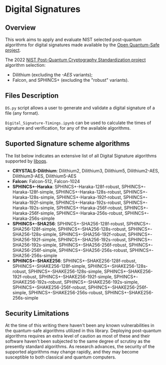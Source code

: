 # Digital Signatures
## Overview
This work aims to apply and evaluate NIST selected post-quantum algorithms for digital signatures made available by the [Open Quantum-Safe project](https://openquantumsafe.org/).

The 2022 [NIST Post-Quantum Cryptography Standardization project](https://csrc.nist.gov/Projects/Post-Quantum-Cryptography/Post-Quantum-Cryptography-Standardization) algorithm selection:
+ Dilithium (excluding the *-AES* variants);
+ Falcon, and SPHINCS+ (excluding the "robust" variants).

## Files Description
`DS.py` script allows a user to generate and validate a digital signature of a file (any format).

`Digital_Signature-Timings.ipynb` can be used to calculate the times of signature and verification, for any of the available algorithms.

## Suported Signature scheme algorithms
The list below indicates an extensive list of all Digital Signature algorithms supported by [liboqs](https://openquantumsafe.org/liboqs/algorithms/). 

+ **CRYSTALS-Dilithium**: Dilithium2, Dilithium3, Dilithium5, Dilithium2-AES, Dilithium3-AES, Dilithium5-AES
+ **Falcon**: Falcon-512, Falcon-1024
+ **SPHINCS+-Haraka**: SPHINCS+-Haraka-128f-robust, SPHINCS+-Haraka-128f-simple, SPHINCS+-Haraka-128s-robust, SPHINCS+-Haraka-128s-simple, SPHINCS+-Haraka-192f-robust, SPHINCS+-Haraka-192f-simple, SPHINCS+-Haraka-192s-robust, SPHINCS+-Haraka-192s-simple, SPHINCS+-Haraka-256f-robust, SPHINCS+-Haraka-256f-simple, SPHINCS+-Haraka-256s-robust, SPHINCS+-Haraka-256s-simple
+ **SPHINCS+-SHA256**: SPHINCS+-SHA256-128f-robust, SPHINCS+-SHA256-128f-simple, SPHINCS+-SHA256-128s-robust, SPHINCS+-SHA256-128s-simple, SPHINCS+-SHA256-192f-robust, SPHINCS+-SHA256-192f-simple, SPHINCS+-SHA256-192s-robust, SPHINCS+-SHA256-192s-simple, SPHINCS+-SHA256-256f-robust, SPHINCS+-SHA256-256f-simple, SPHINCS+-SHA256-256s-robust, SPHINCS+-SHA256-256s-simple
+ **SPHINCS+-SHAKE256**: SPHINCS+-SHAKE256-128f-robust, SPHINCS+-SHAKE256-128f-simple, SPHINCS+-SHAKE256-128s-robust, SPHINCS+-SHAKE256-128s-simple, SPHINCS+-SHAKE256-192f-robust, SPHINCS+-SHAKE256-192f-simple, SPHINCS+-SHAKE256-192s-robust, SPHINCS+-SHAKE256-192s-simple, SPHINCS+-SHAKE256-256f-robust, SPHINCS+-SHAKE256-256f-simple, SPHINCS+-SHAKE256-256s-robust, SPHINCS+-SHAKE256-256s-simple

## Security Limitations
At the time of this writing there haven't been any known vulnerabilities in the quantum-safe algorithms utilized in this library. Deploying post-quantum algorithms requires an extra level of caution as most of these and their software haven't been subjected to the same degree of scrutiny as the presently standard algorithms.
As research advances, the security of the supported algorithms may change rapidly, and they may become susceptible to both classical and quantum computers.
